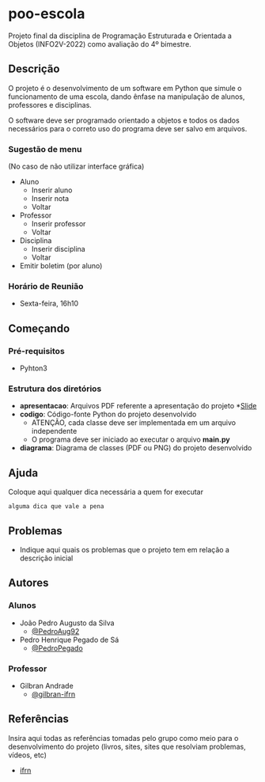 # poo-escola
Projeto final da disciplina de Programação Estruturada e Orientada a Objetos (INFO2V-2022) como avaliação do 4º bimestre.

## Descrição
O projeto é o desenvolvimento de um software em Python que simule o funcionamento de uma escola, dando ênfase na manipulação de alunos, professores e disciplinas.

O software deve ser programado orientado a objetos e todos os dados necessários para o correto uso do programa deve ser salvo em arquivos.

### Sugestão de menu
(No caso de não utilizar interface gráfica)

* Aluno
    * Inserir aluno
    * Inserir nota
    * Voltar
* Professor
    * Inserir professor
    * Voltar
* Disciplina
    * Inserir disciplina
    * Voltar
* Emitir boletim (por aluno)

### Horário de Reunião
* Sexta-feira, 16h10

## Começando

### Pré-requisitos

* Pyhton3

### Estrutura dos diretórios

* <b>apresentacao</b>: Arquivos PDF referente a apresentação do projeto
    *[Slide](https://www.canva.com/design/DAFaG6KL5FY/sDMBCE3pulXEo16SVU3u1A/edit)
* <b>codigo</b>: Código-fonte Python do projeto desenvolvido
    * ATENÇÃO, cada classe deve ser implementada em um arquivo independente
    * O programa deve ser iniciado ao executar o arquivo <b>main.py</b>
* <b>diagrama</b>: Diagrama de classes (PDF ou PNG) do projeto desenvolvido

## Ajuda

Coloque aqui qualquer dica necessária a quem for executar
```
alguma dica que vale a pena
```

## Problemas

* Indique aqui quais os problemas que o projeto tem em relação a descrição inicial

## Autores

### Alunos
* João Pedro Augusto da Silva
    * [@PedroAug92](https://github.com/PedroAug92)
* Pedro Henrique Pegado de Sá
    * [@PedroPegado](https://github.com/PedroPegado)

### Professor
* Gilbran Andrade
    * [@gilbran-ifrn](https://github.com/gilbran-ifrn)

## Referências

Insira aqui todas as referências tomadas pelo grupo como meio para o desenvolvimento do projeto (livros, sites, sites que resolviam problemas, vídeos, etc)
* [ifrn](http://ifrn.edu.br)

